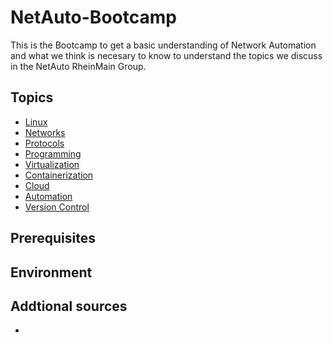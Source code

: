 # NetAuto-Bootcamp
This is the Bootcamp to get a basic understanding of Network Automation and what we think is necesary to know to understand the topics we discuss in the NetAuto RheinMain Group.

## Topics
* [Linux](/Topics/Linux/readme.md)
* [Networks](/Topics/Networks/readme.md)
* [Protocols](/Topics/Protocols/readme.md)
* [Programming](/Topics/Programming/readme.md)
* [Virtualization](/Topics/Virtualization/readme.md)
* [Containerization](/Topics/Containerization/readme.md)
* [Cloud](/Topics/Cloud/readme.md)
* [Automation](/Topics/Automation/readme.md)
* [Version Control](/Topics/VersionControl/readme.md)

## Prerequisites


## Environment


## Addtional sources
* 
